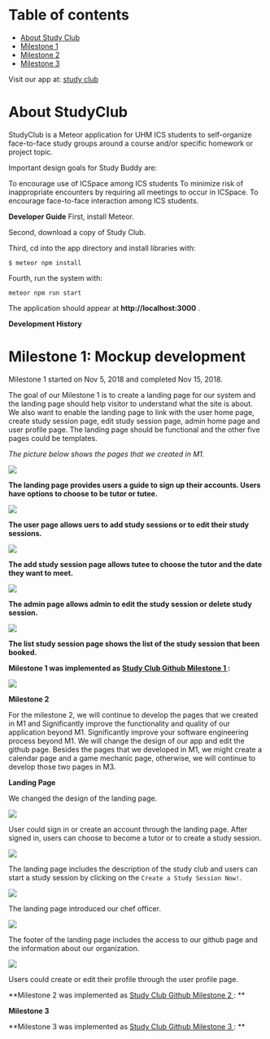 # Table of contents

* [About Study Club](#about-studyclub)
* [Milestone 1](#Milestone1)
* [Milestone 2](#about-studyclub)
* [Milestone 3](#about-studyclub)


Visit our app at: <a href='http://studyclub2.meteorapp.com/'>study club</a>



# About StudyClub

StudyClub is a Meteor application for UHM ICS students to self-organize face-to-face study groups around a course and/or specific homework or project topic.


Important design goals for Study Buddy are:

To encourage use of ICSpace among ICS students
To minimize risk of inappropriate encounters by requiring all meetings to occur in ICSpace.
To encourage face-to-face interaction among ICS students.

**Developer Guide**
First, install Meteor.

Second, download a copy of Study Club.

Third, cd into the app directory and install libraries with:

`$ meteor npm install`

Fourth, run the system with:

`meteor npm run start`

The application should appear at **http://localhost:3000** .

**Development History**

# Milestone 1: Mockup development

Milestone 1 started on Nov 5, 2018 and completed Nov 15, 2018.

The goal of our Milestone 1 is to create a landing page for our system and the landing page should help visitor to understand what the site is about. We also want to enable the landing page to link with the user home page, create study session page, edit study session page, admin home page and user profile page. The landing page should be functional and the other five pages could be templates.

_The picture below shows the pages that we created in M1._ 


<img class="ui floated image" src="../image/LandingPage.png">



**The landing page provides users a guide to sign up their accounts. Users have options to choose to be tutor or tutee.**

<img class="ui floated image" src="../image/UserPage.png">


**The user page allows uers to add study sessions or to edit their study sessions.**


<img class="ui floated image" src="../image/AddStudySession.png">


**The add study session page allows tutee to choose the tutor and the date they want to meet.**




<img class="ui floated image" src="../image/AdminPage.png">


**The admin page allows admin to edit the study session or delete study session.**


<img class="ui floated image" src="../image/ListStudySession.png">


**The list study session page shows the list of the study session that been booked.**

**Milestone 1 was implemented as <a href='https://github.com/studyclub2018/studyclub2018.github.io/projects/3'>Study Club Github Milestone 1 </a>:**


<img class="ui floated image" src="../image/M1.png">


**Milestone 2**

For the milestone 2, we will continue to develop the pages that we created in M1 and Significantly improve the functionality and quality of our application beyond M1. Significantly improve your software engineering process beyond M1. We will change the design of our app and edit the github page. Besides the pages that we developed in M1, we might create a calendar page and a game mechanic page, otherwise, we will continue to develop those two pages in M3.


**Landing Page**

We changed the design of the landing page.


<img class="ui floated image" src="../image/LandingPage1.png">


User could sign in or create an account through the landing page. After signed in, users can choose to become a tutor or to create a study session.


<img class="ui floated image" src="../image/LandingPage4.png">


The landing page includes the description of the study club and users can start a study session by clicking on the `Create a Study Session Now!`.


<img class="ui floated image" src="../image/LandingPage3.png">


The landing page introduced our chef officer.


<img class="ui floated image" src="../image/LandingPage5.png">


The footer of the landing page includes the access to our github page and the information about our organization.


<image class="ui floated image" src="../image/UserProfile.png">


Users could create or edit their profile through the user profile page.

**Milestone 2 was implemented as <a href='https://github.com/studyclub2018/studyclub2018.github.io/projects/4'>Study Club Github Milestone 2 </a>: **

**Milestone 3**

**Milestone 3 was implemented as <a href='https://github.com/studyclub2018/studyclub2018.github.io/projects/5'>Study Club Github Milestone 3 </a>: **





